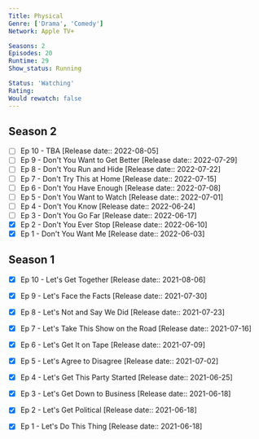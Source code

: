 ```yaml
---
Title: Physical
Genre: ['Drama', 'Comedy']
Network: Apple TV+

Seasons: 2
Episodes: 20
Runtime: 29
Show_status: Running

Status: 'Watching'
Rating: 
Would rewatch: false
---
```


## Season 2
- [ ] Ep 10 - TBA [Release date:: 2022-08-05]
- [ ] Ep 9 - Don't You Want to Get Better [Release date:: 2022-07-29]
- [ ] Ep 8 - Don't You Run and Hide [Release date:: 2022-07-22]
- [ ] Ep 7 - Don't Try This at Home [Release date:: 2022-07-15]
- [ ] Ep 6 - Don't You Have Enough [Release date:: 2022-07-08]
- [ ] Ep 5 - Don't You Want to Watch [Release date:: 2022-07-01]
- [ ] Ep 4 - Don't You Know [Release date:: 2022-06-24]
- [ ] Ep 3 - Don't You Go Far [Release date:: 2022-06-17]
- [x] Ep 2 - Don't You Ever Stop [Release date:: 2022-06-10]
- [x] Ep 1 - Don't You Want Me [Release date:: 2022-06-03]

## Season 1
- [x] Ep 10 - Let's Get Together [Release date:: 2021-08-06]
- [x] Ep 9 - Let's Face the Facts [Release date:: 2021-07-30]
- [x] Ep 8 - Let's Not and Say We Did [Release date:: 2021-07-23]
- [x] Ep 7 - Let's Take This Show on the Road [Release date:: 2021-07-16]
- [x] Ep 6 - Let's Get It on Tape [Release date:: 2021-07-09]
- [x] Ep 5 - Let's Agree to Disagree [Release date:: 2021-07-02]
- [x] Ep 4 - Let's Get This Party Started [Release date:: 2021-06-25]
- [x] Ep 3 - Let's Get Down to Business [Release date:: 2021-06-18]
- [x] Ep 2 - Let's Get Political [Release date:: 2021-06-18]
- [x] Ep 1 - Let's Do This Thing [Release date:: 2021-06-18]

